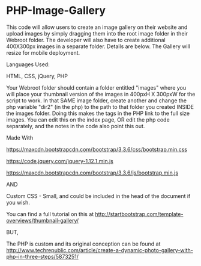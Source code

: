 # PHP-Image-Gallery

This code will allow users to create an image gallery on their website and upload images by simply dragging them into the root image folder in their Webroot folder. The developer will also have to create additional 400X300px images in a separate folder. Details are below. The Gallery will resize for mobile deployment. 

Languages Used:

HTML, CSS, jQuery, PHP

Your Webroot folder should contain a folder entitled "images" where you will place your thumbnail version of the images in 400pxH X 300pxW for the script to work. In that SAME image folder, create another and change the php variable "dir2" (in the php) to the path to that folder you created INSIDE the images folder. Doing this makes the <a> tags in the PHP link to the full size images. You can edit this on the index page, OR edit the php code separately, and the notes in the code also point this out.


Made With

https://maxcdn.bootstrapcdn.com/bootstrap/3.3.6/css/bootstrap.min.css

https://code.jquery.com/jquery-1.12.1.min.js

https://maxcdn.bootstrapcdn.com/bootstrap/3.3.6/js/bootstrap.min.js

AND

Custom CSS - Small, and could be included in the head of the document if you wish.

You can find a full tutorial on this at 
http://startbootstrap.com/template-overviews/thumbnail-gallery/

BUT,

The PHP is custom and its original conception can be found at http://www.techrepublic.com/article/create-a-dynamic-photo-gallery-with-php-in-three-steps/5873251/
